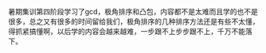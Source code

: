 暑期集训第四阶段学习了gcd，极角排序和凸包，内容都不是太难而且学的也不是很多，总之又有很多的时间留给我们，极角排序的几种排序方法还是有些不太懂，得抓紧搞懂啊，以后学的内容会越来越难，一步跟不上步步跟不上，千万不能落下。
